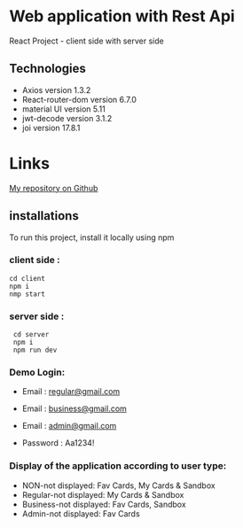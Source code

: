# Web application with Rest Api

React Project - client side with server side

## Technologies

- Axios version 1.3.2
- React-router-dom version 6.7.0
- material UI version 5.11
- jwt-decode version 3.1.2
- joi version 17.8.1

# Links

[My repository on Github](https://github.com/HodayaAngela)

## installations

To run this project, install it locally using npm

### client side :

```
cd client
npm i
nmp start
```

### server side :

```
 cd server
 npm i
 npm run dev

```

### Demo Login:

- Email : regular@gmail.com
- Email : business@gmail.com
- Email : admin@gmail.com

- Password : Aa1234!

### Display of the application according to user type:

- NON-not displayed: Fav Cards, My Cards & Sandbox
- Regular-not displayed: My Cards & Sandbox
- Business-not displayed: Fav Cards, Sandbox
- Admin-not displayed: Fav Cards
